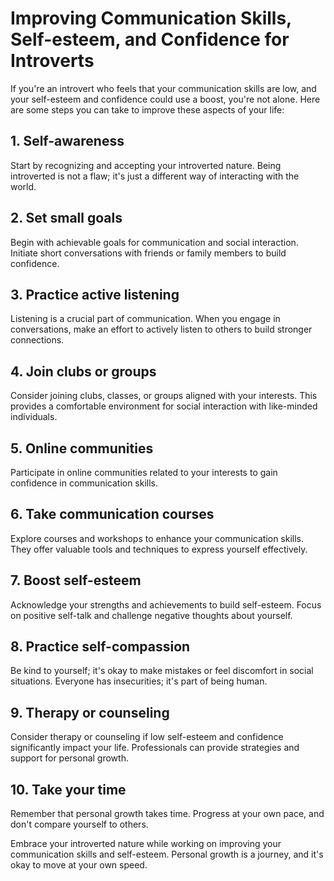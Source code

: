 # Improving Communication Skills, Self-esteem, and Confidence for Introverts

If you're an introvert who feels that your communication skills are low, and your self-esteem and confidence could use a boost, you're not alone. Here are some steps you can take to improve these aspects of your life:

## 1. Self-awareness

Start by recognizing and accepting your introverted nature. Being introverted is not a flaw; it's just a different way of interacting with the world.

## 2. Set small goals

Begin with achievable goals for communication and social interaction. Initiate short conversations with friends or family members to build confidence.

## 3. Practice active listening

Listening is a crucial part of communication. When you engage in conversations, make an effort to actively listen to others to build stronger connections.

## 4. Join clubs or groups

Consider joining clubs, classes, or groups aligned with your interests. This provides a comfortable environment for social interaction with like-minded individuals.

## 5. Online communities

Participate in online communities related to your interests to gain confidence in communication skills.

## 6. Take communication courses

Explore courses and workshops to enhance your communication skills. They offer valuable tools and techniques to express yourself effectively.

## 7. Boost self-esteem

Acknowledge your strengths and achievements to build self-esteem. Focus on positive self-talk and challenge negative thoughts about yourself.

## 8. Practice self-compassion

Be kind to yourself; it's okay to make mistakes or feel discomfort in social situations. Everyone has insecurities; it's part of being human.

## 9. Therapy or counseling

Consider therapy or counseling if low self-esteem and confidence significantly impact your life. Professionals can provide strategies and support for personal growth.

## 10. Take your time

Remember that personal growth takes time. Progress at your own pace, and don't compare yourself to others.

Embrace your introverted nature while working on improving your communication skills and self-esteem. Personal growth is a journey, and it's okay to move at your own speed.
